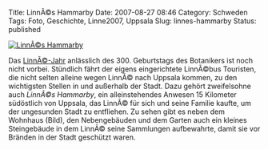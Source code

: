 Title: LinnÃ©s Hammarby
Date: 2007-08-27 08:46
Category: Schweden
Tags: Foto, Geschichte, Linne2007, Uppsala
Slug: linnes-hammarby
Status: published

[![LinnÃ©s
Hammarby](/pic/linnehammar_s.jpg "LinnÃ©s Hammarby")](/pic/linnehammar_l.jpg)

Das [LinnÃ©-Jahr](http://www.fiket.de/tag/linne2007) anlässlich des 300.
Geburtstags des Botanikers ist noch nicht vorbei. Stündlich fährt der
eigens eingerichtete LinnÃ©bus Touristen, die nicht selten alleine wegen
LinnÃ© nach Uppsala kommen, zu den wichtigsten Stellen in und außerhalb
der Stadt. Dazu gehört zweifelsohne auch *LinnÃ©s Hammarby*, ein
alleinstehendes Anwesen 15 Kilometer südöstlich von Uppsala, das LinnÃ©
für sich und seine Familie kaufte, um der ungesunden Stadt zu
entfliehen. Zu sehen gibt es neben dem Wohnhaus (Bild), den
Nebengebäuden und dem Garten auch ein kleines Steingebäude in dem LinnÃ©
seine Sammlungen aufbewahrte, damit sie vor Bränden in der Stadt
geschützt waren.

